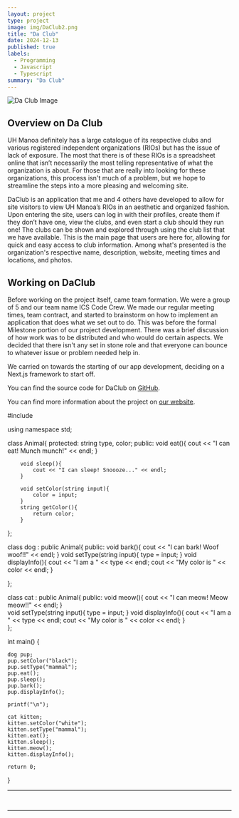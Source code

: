 ```yaml
---
layout: project
type: project
image: img/DaClub2.png
title: "Da Club"
date: 2024-12-13
published: true
labels:
  - Programming
  - Javascript
  - Typescript
summary: "Da Club"
---
```

<div>
<img class="img-fluid" src="{{ site.baseurl }}/img/DaClub.png" alt="Da Club Image"> 
</div>

<h2>Overview on Da Club</h2>
UH Manoa definitely has a large catalogue of its respective clubs and various registered independent organizations (RIOs) but has the issue of lack of exposure. The most that there is of these RIOs is a spreadsheet online that isn’t necessarily the most telling representative of what the organization is about. For those that are really into looking for these organizations, this process isn't much of a problem, but we hope to streamline the steps into a more pleasing and welcoming site.

DaClub is an application that me and 4 others have developed to allow for site visitors to view UH Manoa’s RIOs in an aesthetic and organized fashion. Upon entering the site, users can log in with their profiles, create them if they don’t have one, view the clubs, and even start a club should they run one! The clubs can be shown and explored through using the club list that we have available. This is the main page that users are here for, allowing for quick and easy access to club information. Among what's presented is the organization's respective name, description, website, meeting times and locations, and photos.



<h2>Working on DaClub</h2>

Before working on the project itself, came team formation. We were a group of 5 and our team name ICS Code Crew. We made our regular meeting times, team contract, and started to brainstorm on how to implement an application that does what we set out to do. This was before the formal Milestone portion of our project development. There was a brief discussion of how work was to be distributed and who would do certain aspects. We decided that there isn't any set in stone role and that everyone can bounce to whatever issue or problem needed help in.

We carried on towards the starting of our app development, deciding on a Next.js framework to start off. 

You can find the source code for DaClub on [GitHub](https://github.com/ics-314-code-crew).

You can find more information about the project on [our website](https://daclub-omega.vercel.app/).




#include <iostream>

using namespace std;


class Animal{
    protected:
        string type, color;
    public:
        void eat(){
            cout << "I can eat! Munch munch!" << endl;
        }

        void sleep(){
            cout << "I can sleep! Snoooze..." << endl;
        }

        void setColor(string input){
            color = input;
        }
        string getColor(){
            return color;
        }

};

class dog : public Animal{
    public:
        void bark(){
           cout << "I can bark! Woof woof!!" << endl;
        }
        void setType(string input){
            type = input;
        }
        void displayInfo(){
            cout << "I am a " << type << endl;
            cout << "My color is " << color << endl;
        }
     
};

class cat : public Animal{
    public:
        void meow(){
            cout << "I can meow! Meow meow!!" << endl;
        }   
        void setType(string input){
            type = input;
        }
        void displayInfo(){
            cout << "I am a " << type << endl;
            cout << "My color is " << color << endl;
        }        
};

int main() {

    dog pup;
    pup.setColor("black");
    pup.setType("mammal");
    pup.eat();
    pup.sleep();
    pup.bark();
    pup.displayInfo();

    printf("\n");

    cat kitten;
    kitten.setColor("white");
    kitten.setType("mammal");
    kitten.eat();
    kitten.sleep();
    kitten.meow();
    kitten.displayInfo();

    return 0;
}



<hr>

<pre>

</pre>

<hr>

 <!-- Source: <a href="https://github.com/jogarces/ics-313-text-game"><i class="large github icon "></i>jogarces/ics-313-text-game</a> -->
